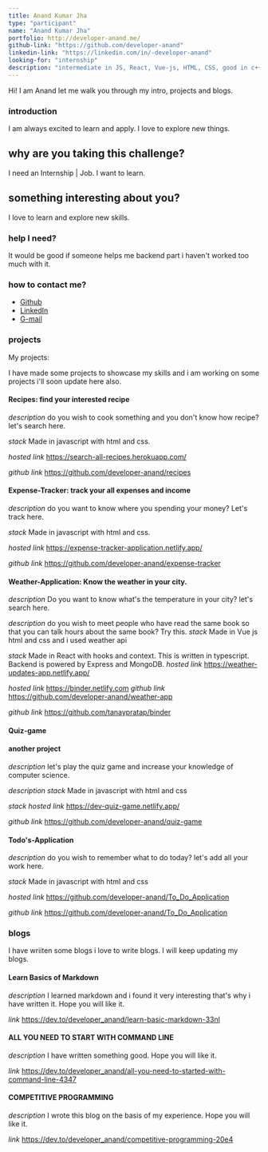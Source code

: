 ```yaml
---
title: Anand Kumar Jha
type: "participant"
name: "Anand Kumar Jha"
portfolio: http://developer-anand.me/
github-link: "https://github.com/developer-anand"
linkedin-link: "https://linkedin.com/in/-developer-anand"
looking-for: "internship"
description: "intermediate in JS, React, Vue-js, HTML, CSS, good in c++"
---
```


Hi! I am Anand let me walk you through my intro, projects and blogs.

### introduction

I am always excited to learn and apply. I love to explore new things.

## why are you taking this challenge?

I need an Internship | Job.
I want to learn.

## something interesting about you?

I love to learn and explore new skills.

### help I need?

It would be good if someone helps me backend part i haven't worked too much with it.

### how to contact me?

- [Github](https://github.com/developer-anand)
- [LinkedIn](https://linkedin.com/in/-developer-anand)
- [G-mail](cyberaj123@gmail.com)

### projects

My projects:

I have made some projects to showcase my skills and i am working on some projects i'll soon update here also.

#### Recipes: find your interested recipe 

_description_ do you wish to cook something and you don't know how recipe? let's search here.

_stack_ Made in javascript with html and css.

_hosted link_ https://search-all-recipes.herokuapp.com/

_github link_ https://github.com/developer-anand/recipes

#### Expense-Tracker: track your all expenses and income

_description_ do you want to know where you spending your money? Let's track here.

_stack_ Made in javascript with html and css.

_hosted link_ https://expense-tracker-application.netlify.app/

_github link_ https://github.com/developer-anand/expense-tracker

#### Weather-Application: Know the weather in your city.

_description_ Do you want to know what's the temperature in your city? let's search here.

_description_ do you wish to meet people who have read the same book so that you can talk hours about the same book? Try this.
_stack_ Made in Vue js html and css and i used weather api

_stack_ Made in React with hooks and context. This is written in typescript. Backend is powered by Express and MongoDB.
_hosted link_ https://weather-updates-app.netlify.app/

_hosted link_ https://binder.netlify.com
_github link_ https://github.com/developer-anand/weather-app

_github link_ https://github.com/tanaypratap/binder
#### Quiz-game

#### another project
_description_ let's play the quiz game and increase your knowledge of computer science.

_description_
_stack_ Made in javascript with html and css

_stack_
_hosted link_ https://dev-quiz-game.netlify.app/

_github link_ https://github.com/developer-anand/quiz-game

#### Todo's-Application

_description_ do you wish to remember what to do today? let's add all your work here.

_stack_ Made in javascript with html and css

_hosted link_ https://github.com/developer-anand/To_Do_Application

_github link_ https://github.com/developer-anand/To_Do_Application

### blogs

I have wriiten some blogs i love to write blogs. I will keep updating my blogs.

#### Learn Basics of Markdown

_description_ I learned markdown and i found it very interesting that's why i have written it. Hope you will like it.

_link_ https://dev.to/developer_anand/learn-basic-markdown-33nl

#### ALL YOU NEED TO START WITH COMMAND LINE

_description_ I have written something good. Hope you will like it.

_link_ https://dev.to/developer_anand/all-you-need-to-started-with-command-line-4347

#### COMPETITIVE PROGRAMMING

_description_ I wrote this blog on the basis of my experience. Hope you will like it.

_link_ https://dev.to/developer_anand/competitive-programming-20e4
